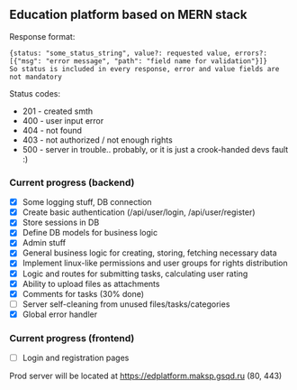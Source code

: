 ## Education platform based on MERN stack
Response format:
```
{status: "some_status_string", value?: requested value, errors?: [{"msg": "error message", "path": "field name for validation"}]}
So status is included in every response, error and value fields are not mandatory
```
Status codes:  
-  201 - created smth
-  400 - user input error 
-  404 - not found 
-  403 - not authorized / not enough rights 
-  500 - server in trouble.. probably, or it is just a crook-handed devs fault :)  

### Current progress (backend)
- [x] Some logging stuff, DB connection
- [x] Create basic authentication (/api/user/login, /api/user/register)
- [x] Store sessions in DB
- [x] Define DB models for business logic
- [x] Admin stuff
- [x] General business logic for creating, storing, fetching necessary data
- [x] Implement linux-like permissions and user groups for rights distribution
- [x] Logic and routes for submitting tasks, calculating user rating
- [x] Ability to upload files as attachments
- [x] Comments for tasks (30% done)
- [ ] Server self-cleaning from unused files/tasks/categories
- [x] Global error handler

### Current progress (frontend)
- [ ] Login and registration pages

Prod server will be located at https://edplatform.maksp.gsqd.ru (80, 443)